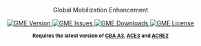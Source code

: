 <p align="center">
    Global Mobilization Enhancement
</p>

<p align="center">
    <a href="https://github.com/vpzbrig21/gme/releases/latest">
        <img src="https://img.shields.io/badge/Version-1.4.0-blue.svg?style=flat-square" alt="GME Version">
    </a>
    <a href="https://github.com/vpzbrig21/gme/issues">
        <img src="https://img.shields.io/github/issues-raw/vpzbrig21/gme.svg?style=flat-square&label=Issues" alt="GME Issues">
    </a>
    <a href="https://github.com/vpzbrig21/gme/releases">
        <img src="https://img.shields.io/github/downloads/vpzbrig21/gme/total.svg?style=flat-square&label=Downloads" alt="GME Downloads">
    </a>
    <a href="https://www.bohemia.net/community/licenses/arma-public-license-share-alike">
        <img src="https://img.shields.io/badge/License-APL--SA-red.svg?style=flat-square" alt="GME License">
    </a>
</p>

<p align="center">
    <sup><strong>Requires the latest version of <a href="https://github.com/CBATeam/CBA_A3/releases">CBA A3</a>, <a href="https://github.com/acemod/ACE3/releases">ACE3</a> and <a href="https://github.com/IDI-Systems/acre2/releases">ACRE2</a></strong></sup>
</p>
